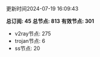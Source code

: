 更新时间2024-07-19 16:09:43

**总订阅: 45**
**总节点: 813**
**有效节点: 301**
- v2ray节点: 275
- trojan节点: 6
- ss节点: 20
